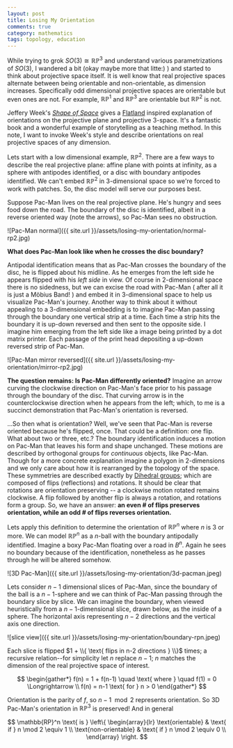 ```yaml
---
layout: post
title: Losing My Orientation
comments: true
category: mathematics
tags: topology, education
---
```


While trying to grok $SO(3) \cong \mathbb{RP}^3$ and understand various parametrizations of $SO(3)$, I wandered a bit (okay maybe more that litte:) ) and started to think about projective space itself. It is well know that real projective spaces alternate between being orientable and non-orientable, as dimension increases. Specifically odd dimensional projective spaces are orientable but even ones are not. For example, $\mathbb{RP}^1$ and $\mathbb{RP}^3$ are orientable but $\mathbb{RP}^2$ is not.

Jeffery Week's [*Shape of Space*][2] gives a [Flatland][1] inspired explanation of orientations on the projective plane and projective 3-space. It's a fantastic book and a wonderful example of storytelling as a teaching method. In this note, I want to invoke Week's style and describe orientations on real projective spaces of any dimension. <!--more-->

Lets start with a low dimensional example, $\mathbb{RP}^2$. There are a few ways to describe the real projective plane: affine plane with points at infinity, as a sphere with antipodes identified, or a disc with boundary antipodes identified. We can't embed $\mathbb{RP}^2$ in 3-dimensional space so we're forced to work with patches. So, the disc model will serve our purposes best.

Suppose Pac-Man lives on the real projective plane. He's hungry and sees food down the road. The boundary of the disc is identified, albeit in a reverse oriented way (note the arrows), so Pac-Man sees no obstruction.

![Pac-Man normal]({{ site.url }}/assets/losing-my-orientation/normal-rp2.jpg)

**What does Pac-Man look like when he crosses the disc boundary?**

Antipodal identification means that as Pac-Man crosses the boundary of the disc, he is flipped about his midline. As he emerges from the left side he appears flipped with his *left side* in view. Of course in 2-dimensional space there is no sidedness, but we can excise the road with Pac-Man ( after all it is just a Möbius Band! ) and embed it in 3-dimensional space to help us visualize Pac-Man's journey. Another way to think about it without appealing to a 3-dimensional embedding is to imagine Pac-Man passing through the boundary one vertical strip at a time. Each time a strip hits the boundary it is up-down reversed and then sent to the opposite side. I imagine him emerging from the left side like a image being printed by a dot matrix printer. Each passage of the print head depositing a up-down reversed strip of Pac-Man.

![Pac-Man mirror reversed]({{ site.url }}/assets/losing-my-orientation/mirror-rp2.jpg)

**The question remains: Is Pac-Man differently oriented?** Imagine an arrow curving the clockwise direction on Pac-Man's face prior to his passage through the boundary of the disc. That curving arrow is in the counterclockwise direction when he appears from the left; which, to me is a succinct demonstration that Pac-Man's orientation is reversed.

...So then what is orientation? Well, we've seen that Pac-Man is reverse oriented because he's flipped, once. That could be a definition: one flip. What about two or three, etc.? The boundary identification induces a motion on Pac-Man that leaves his form and shape unchanged. These motions are described by orthogonal groups for *continuous* objects, like Pac-Man. Though for a more concrete explanation imagine a polygon in 2-dimensions and we only care about how it is rearranged by the topology of the space. These symmetries are described exactly by [Dihedral groups][3]; which are composed of flips (reflections) and rotations. It should be clear that rotations are orientation preserving -- a clockwise motion rotated remains clockwise. A flip followed by another flip is always a rotation, and rotations form a group. So, we have an answer: **an even # of flips preserves orientation, while an odd # of flips reverses orientation.**

Lets apply this definition to determine the orientation of $\mathbb{RP}^n$ where $n$ is $3$ or more. We can model $\mathbb{RP}^n$ as a $n$-ball with the boundary antipodally identified. Imagine a boxy Pac-Man floating over a road in $B^n$. Again he sees no boundary because of the identification, nonetheless as he passes through he will be altered somehow.

![3D Pac-Man]({{ site.url }}/assets/losing-my-orientation/3d-pacman.jpeg)

Lets consider $n-1$ dimensional slices of Pac-Man, since the boundary of the ball is a $n-1$-sphere and we can think of Pac-Man passing through the boundary slice by slice. We can imagine the boundary, when viewed heuristically from a $n-1$-dimensional slice, drawn below, as the inside of a sphere. The horizontal axis representing $n-2$ directions and the vertical axis one direction.

![slice view]({{ site.url }}/assets/losing-my-orientation/boundary-rpn.jpeg)

Each slice is flipped $1 + \\{ \text{ flips in n-2 directions } \\}$ times; a recursive relation--for simplicity let $n$ replace $n-1$; $n$ matches the dimension of the real projective space of interest.

$$
\begin{gather*}
  f(n) = 1 + f(n-1) \quad \text{ where } \quad f(1) = 0 \Longrightarrow \\
  f(n) = n-1 \text{ for } n > 0 
\end{gather*}
$$

Orientation is the parity of $f$, so $n-1 \mod 2$ represents orientation. So 3D Pac-Man's orientation in $\mathbb{RP}^3$ is preserved! And in general

$$
\mathbb{RP}^n \text{ is } \left\{
    \begin{array}{lr}
      \text{orientable} & \text{ if } n \mod 2 \equiv 1 \\
      \text{non-orientable} & \text{ if } n \mod 2 \equiv 0 \\
    \end{array}
  \right.
$$


[1]: https://en.wikipedia.org/wiki/Flatland
[2]: https://books.google.de/books/about/The_Shape_of_Space.html?id=Lurp6nB4LtQC&redir_esc=y
[3]: https://en.wikipedia.org/wiki/Dihedral_group
